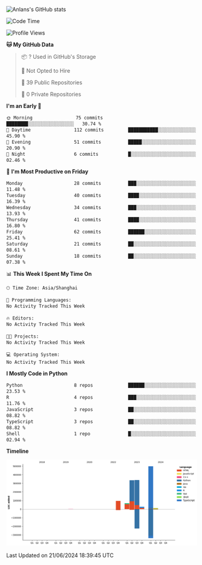 <!-- ![Anlans's GitHub stats](https://github-readme-stats.vercel.app/api?username=Anlans) -->
![Anlans's GitHub stats](https://github-readme-stats.vercel.app/api?username=Anlans&rank_icon=github)

<!--START_SECTION:waka-->
![Code Time](http://img.shields.io/badge/Code%20Time-0%20secs-blue)

![Profile Views](http://img.shields.io/badge/Profile%20Views-0-blue)

**🐱 My GitHub Data** 

> 📦 ? Used in GitHub's Storage 
 > 
> 🚫 Not Opted to Hire
 > 
> 📜 39 Public Repositories 
 > 
> 🔑 0 Private Repositories 
 > 
**I'm an Early 🐤** 

```text
🌞 Morning                75 commits          ████████░░░░░░░░░░░░░░░░░   30.74 % 
🌆 Daytime                112 commits         ███████████░░░░░░░░░░░░░░   45.90 % 
🌃 Evening                51 commits          █████░░░░░░░░░░░░░░░░░░░░   20.90 % 
🌙 Night                  6 commits           █░░░░░░░░░░░░░░░░░░░░░░░░   02.46 % 
```
📅 **I'm Most Productive on Friday** 

```text
Monday                   28 commits          ███░░░░░░░░░░░░░░░░░░░░░░   11.48 % 
Tuesday                  40 commits          ████░░░░░░░░░░░░░░░░░░░░░   16.39 % 
Wednesday                34 commits          ███░░░░░░░░░░░░░░░░░░░░░░   13.93 % 
Thursday                 41 commits          ████░░░░░░░░░░░░░░░░░░░░░   16.80 % 
Friday                   62 commits          ██████░░░░░░░░░░░░░░░░░░░   25.41 % 
Saturday                 21 commits          ██░░░░░░░░░░░░░░░░░░░░░░░   08.61 % 
Sunday                   18 commits          ██░░░░░░░░░░░░░░░░░░░░░░░   07.38 % 
```


📊 **This Week I Spent My Time On** 

```text
🕑︎ Time Zone: Asia/Shanghai

💬 Programming Languages: 
No Activity Tracked This Week

🔥 Editors: 
No Activity Tracked This Week

🐱‍💻 Projects: 
No Activity Tracked This Week

💻 Operating System: 
No Activity Tracked This Week
```

**I Mostly Code in Python** 

```text
Python                   8 repos             ██████░░░░░░░░░░░░░░░░░░░   23.53 % 
R                        4 repos             ███░░░░░░░░░░░░░░░░░░░░░░   11.76 % 
JavaScript               3 repos             ██░░░░░░░░░░░░░░░░░░░░░░░   08.82 % 
TypeScript               3 repos             ██░░░░░░░░░░░░░░░░░░░░░░░   08.82 % 
Shell                    1 repo              █░░░░░░░░░░░░░░░░░░░░░░░░   02.94 % 
```



**Timeline**

![Lines of Code chart](https://raw.githubusercontent.com/Anlans/Anlans/main/assets/bar_graph.png)


 Last Updated on 21/06/2024 18:39:45 UTC
<!--END_SECTION:waka-->
